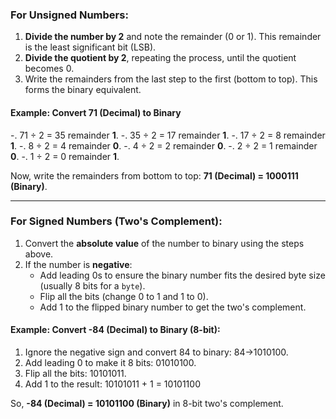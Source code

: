 ### For **Unsigned Numbers**:

1.  **Divide the number by 2** and note the remainder (0 or 1). This remainder is the least significant bit (LSB).
2.  **Divide the quotient by 2**, repeating the process, until the quotient becomes 0.
3.  Write the remainders from the last step to the first (bottom to top). This forms the binary equivalent.

#### Example: Convert 71 (Decimal) to Binary

-.  71 ÷ 2 = 35 remainder **1**.
-.  35 ÷ 2 = 17 remainder **1**.
-.  17 ÷ 2 = 8 remainder **1**.
-.  8 ÷ 2 = 4 remainder **0**.
-.  4 ÷ 2 = 2 remainder **0**.
-.  2 ÷ 2 = 1 remainder **0**.
-.  1 ÷ 2 = 0 remainder **1**.

Now, write the remainders from bottom to top: **71 (Decimal) = 1000111 (Binary)**.

---

### For **Signed Numbers (Two's Complement)**:

1.  Convert the **absolute value** of the number to binary using the steps above.
2.  If the number is **negative**:
    *   Add leading 0s to ensure the binary number fits the desired byte size (usually 8 bits for a `byte`).
    *   Flip all the bits (change 0 to 1 and 1 to 0).
    *   Add 1 to the flipped binary number to get the two's complement.

#### Example: Convert -84 (Decimal) to Binary (8-bit):

1. Ignore the negative sign and convert 84 to binary: 84→1010100.
2. Add leading 0 to make it 8 bits: 01010100.
3. Flip all the bits: 10101011.
4. Add 1 to the result:
10101011 + 1 = 10101100

So, **\-84 (Decimal) = 10101100 (Binary)** in 8-bit two's complement.